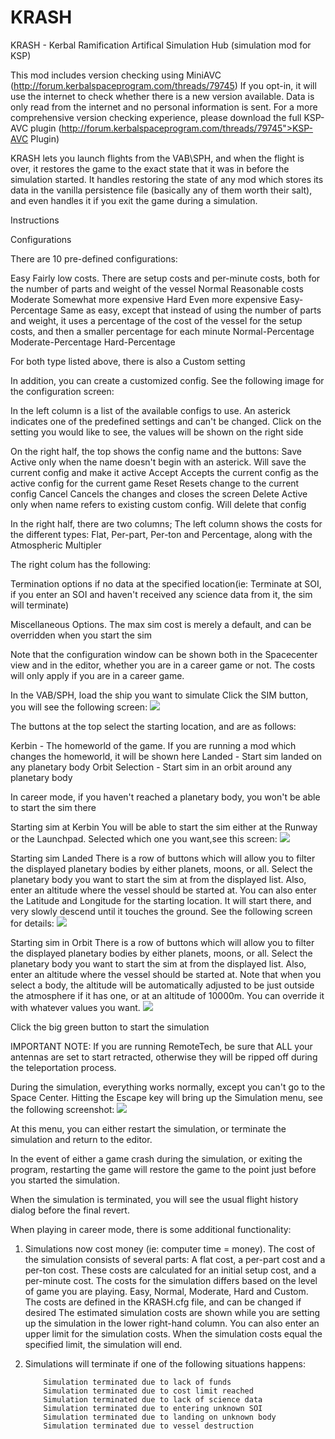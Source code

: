 # KRASH
KRASH - Kerbal Ramification Artifical Simulation Hub (simulation mod for KSP)

This mod includes version checking using MiniAVC (http://forum.kerbalspaceprogram.com/threads/79745)
If you opt-in, it will use the internet to check whether there is a new version available. Data is only
read from the internet and no personal information is sent. For a more comprehensive version checking 
experience, please download the full KSP-AVC plugin (http://forum.kerbalspaceprogram.com/threads/79745">KSP-AVC Plugin)

KRASH lets you launch flights from the VAB\SPH, and when the flight is over, it restores the game to the exact state that 
it was in before the simulation started. It handles restoring the state of any mod which stores its data in the vanilla 
persistence file (basically any of them worth their salt), and even handles it if you exit the game during a simulation.

Instructions

Configurations

There are 10 pre-defined configurations:

Easy		Fairly low costs.  There are setup costs and per-minute costs, both for the number of parts and weight of the vessel
Normal		Reasonable costs
Moderate	Somewhat more expensive
Hard		Even more expensive
Easy-Percentage	Same as easy, except that instead of using the number of parts and weight, it uses a percentage of the cost of the vessel for the setup costs, and then a smaller percentage for each minute
Normal-Percentage
Moderate-Percentage
Hard-Percentage

For both type listed above, there is also a Custom setting

In addition, you can create a customized config.  See the following image for the configuration screen:

In the left column is a list of the available configs to use.  An asterick indicates one of the predefined settings and can't be changed.  Click on 
the setting you would like to see, the values will be shown on the right side

On the right half, the top shows the config name and the buttons:
Save	Active only when the name doesn't begin with an asterick.  Will save the current config and make it active
Accept	Accepts the current config as the active config for the current game
Reset	Resets change to the current config
Cancel	Cancels the changes and closes the screen
Delete	Active only when name refers to existing custom config.  Will delete that config

In the right half, there are two columns;  The left column shows the costs for the different 
types:  Flat, Per-part, Per-ton and Percentage, along with the Atmospheric Multipler

The right colum has the following:

Termination options if no data at the specified location(ie:  Terminate at SOI, if  you enter an SOI
and haven't received any science data from it, the sim will terminate)

Miscellaneous Options.  The max sim cost is merely a default, and can be overridden when  you start the sim

Note that the configuration window can be shown both in the Spacecenter view and in the editor, whether you are in
a career game or not.  The costs will only apply if you are in a career game.


In the VAB/SPH, load the ship you want to simulate
Click the SIM button, you will see the following screen:
![](http://i.imgur.com/gaEXswY.png)

The buttons at the top select the starting location, and are as follows:

Kerbin - The homeworld of the game.  If you are running a mod which changes the homeworld, it will be shown here
Landed - Start sim landed on any planetary body
Orbit Selection - Start sim in an orbit around any planetary body

In career mode, if you haven't reached a planetary body, you won't be able to start the sim there

Starting sim at Kerbin
You will be able to start the sim either at the Runway or the Launchpad.  Selected which one you want,see this screen:
![](http://i.imgur.com/UXLcFe3.png)

Starting sim Landed
There is a row of buttons which will allow you to filter the displayed planetary bodies by either planets, moons, or all.
Select the planetary body you want to start the sim at from the displayed list.  Also, 
enter an altitude where the vessel should be started at.  You can also enter the Latitude 
and Longitude for the starting location.  It will start there, and very 
slowly descend until it touches the ground.  See the following screen for details:
![](http://i.imgur.com/UXLcFe3.png)

Starting sim in Orbit
There is a row of buttons which will allow you to filter the displayed planetary bodies by either planets, moons, or all.
Select the planetary body you want to start the sim at from the displayed list.  Also, 
enter an altitude where the vessel should be started at.  Note that when you select a body, the
altitude will be automatically adjusted to be just outside the atmosphere if it has one, or
at an altitude of 10000m.  You can override it with whatever values you want.
![](http://i.imgur.com/QWgr5Xc.png)

Click the big green button to start the simulation

IMPORTANT NOTE:  If you are running RemoteTech, be sure that ALL your antennas are set to start retracted,
otherwise they will be ripped off during the teleportation process.

During the simulation, everything works normally, except you can't go to the Space Center.  Hitting the Escape key
will bring up the Simulation menu, see the following screenshot:
![](http://i.imgur.com/EWNWtqc.png)

At this menu, you can either restart the simulation, or terminate the simulation and return to the editor.

In the event of either a game crash during the simulation, or exiting the program, restarting the game will restore 
the game to the point just before you started the simulation.

When the simulation is terminated, you will see the usual flight history dialog before the final revert.

When playing in career mode, there is some additional functionality:

1.  Simulations now cost money (ie:  computer time = money).  The cost of the simulation
	consists of several parts:  A flat cost, a per-part cost and a per-ton cost.  These costs
	are calculated for an initial setup cost, and a per-minute cost.  The costs for the simulation
	differs based on the level of game you are playing.  Easy, Normal, Moderate, Hard and Custom.
	The costs are defined in the KRASH.cfg file, and can be changed if desired
	The estimated simulation costs are shown while you are setting up the simulation in the
	lower right-hand column.
	You can also enter an upper limit for the simulation costs.  When the simulation costs equal
	the specified limit, the simulation will end.

2.	Simulations will terminate if one of the following situations happens:

			Simulation terminated due to lack of funds
			Simulation terminated due to cost limit reached
			Simulation terminated due to lack of science data
			Simulation terminated due to entering unknown SOI
			Simulation terminated due to landing on unknown body
			Simulation terminated due to vessel destruction